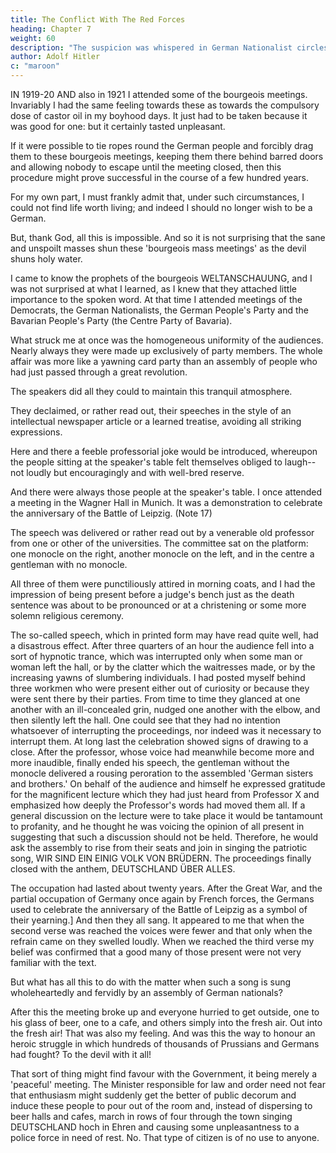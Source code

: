 ```yaml
---
title: The Conflict With The Red Forces
heading: Chapter 7
weight: 60
description: "The suspicion was whispered in German Nationalist circles that we also were merely another variety of Marxism"
author: Adolf Hitler
c: "maroon"
---
```



IN 1919-20 AND also in 1921 I attended some of the bourgeois meetings. Invariably I had the same feeling towards these as towards the compulsory dose of castor oil in my boyhood days. It just had to be taken because it was good for one: but it certainly tasted unpleasant. 

If it were possible to tie ropes round the German people and forcibly drag them to these bourgeois meetings, keeping them there behind barred doors and allowing nobody to escape until the meeting closed, then this procedure might prove successful in the course of a few hundred years. 

For my own part, I must frankly admit that, under such circumstances, I could not find life worth living; and indeed I should no longer wish to be a German. 

But, thank God, all this is impossible. And so it is not surprising that the sane and unspoilt masses shun these 'bourgeois mass meetings' as the devil shuns holy water.

I came to know the prophets of the bourgeois WELTANSCHAUUNG, and I was not surprised at what I learned, as I knew that they attached little importance to the spoken word. At that time I attended meetings of the Democrats, the German Nationalists, the German People's Party and the Bavarian People's Party (the Centre Party of Bavaria). 


What struck me at once was the homogeneous uniformity of the audiences. Nearly always they were made up exclusively of party members. The whole affair was more like a yawning card party than an assembly of people who had just passed through a
great revolution. 

The speakers did all they could to maintain this tranquil atmosphere.

They declaimed, or rather read out, their speeches in the style of an intellectual newspaper article or a learned treatise, avoiding all striking expressions. 

Here and there a feeble professorial joke would be introduced, whereupon the people sitting at the speaker's table felt themselves obliged to laugh--not loudly but encouragingly and with well-bred reserve.

And there were always those people at the speaker's table. I once attended a meeting in the Wagner Hall in Munich. It was a demonstration to celebrate the anniversary of the Battle of Leipzig. (Note 17) 

The speech was delivered or rather read out by a venerable old professor from one or other of the universities. The committee sat on the platform: one monocle on the right, another monocle on the left, and in the centre a gentleman
with no monocle. 

All three of them were punctiliously attired in morning coats, and I had the impression of being present before a judge's bench just as the death sentence was about to be pronounced or at a christening or some more solemn religious
ceremony. 

The so-called speech, which in printed form may have read quite well, had a disastrous effect. After three quarters of an hour the audience fell into a sort of hypnotic trance, which was interrupted only when some man or woman left the hall, or by the
clatter which the waitresses made, or by the increasing yawns of slumbering
individuals. I had posted myself behind three workmen who were present either out of
curiosity or because they were sent there by their parties. From time to time they
glanced at one another with an ill-concealed grin, nudged one another with the elbow,
and then silently left the hall. One could see that they had no intention whatsoever of
interrupting the proceedings, nor indeed was it necessary to interrupt them. At long last
the celebration showed signs of drawing to a close. After the professor, whose voice had
meanwhile become more and more inaudible, finally ended his speech, the gentleman
without the monocle delivered a rousing peroration to the assembled 'German sisters
and brothers.' On behalf of the audience and himself he expressed gratitude for the
magnificent lecture which they had just heard from Professor X and emphasized how
deeply the Professor's words had moved them all. If a general discussion on the lecture
were to take place it would be tantamount to profanity, and he thought he was voicing
the opinion of all present in suggesting that such a discussion should not be held.
Therefore, he would ask the assembly to rise from their seats and join in singing the
patriotic song, WIR SIND EIN EINIG VOLK VON BRÜDERN. The proceedings finally
closed with the anthem, DEUTSCHLAND ÜBER ALLES.

The occupation had lasted about twenty years. After the Great War, and the partial
occupation of Germany once again by French forces, the Germans used to celebrate the
anniversary of the Battle of Leipzig as a symbol of their yearning.]
And then they all sang. It appeared to me that when the second verse was reached the
voices were fewer and that only when the refrain came on they swelled loudly. When
we reached the third verse my belief was confirmed that a good many of those present
were not very familiar with the text.

But what has all this to do with the matter when such a song is sung wholeheartedly
and fervidly by an assembly of German nationals?

After this the meeting broke up and everyone hurried to get outside, one to his glass of
beer, one to a cafe, and others simply into the fresh air.
Out into the fresh air! That was also my feeling. And was this the way to honour an
heroic struggle in which hundreds of thousands of Prussians and Germans had fought?
To the devil with it all!

That sort of thing might find favour with the Government, it being merely a 'peaceful'
meeting. The Minister responsible for law and order need not fear that enthusiasm 
might suddenly get the better of public decorum and induce these people to pour out of
the room and, instead of dispersing to beer halls and cafes, march in rows of four
through the town singing DEUTSCHLAND hoch in Ehren and causing some
unpleasantness to a police force in need of rest.
No. That type of citizen is of no use to anyone.

